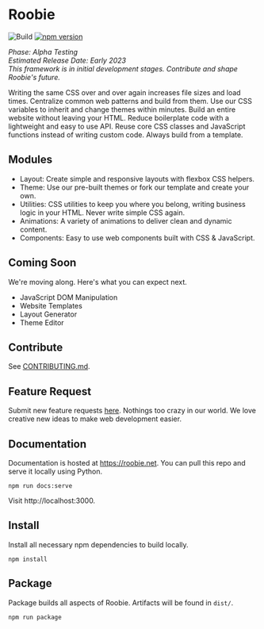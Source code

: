 # Roobie
![Build](https://github.com/kgrewee/roobie/actions/workflows/npm.yml/badge.svg)
[![npm version](https://badge.fury.io/js/roobie.svg)](https://badge.fury.io/js/roobie)

*Phase: Alpha Testing*<br>
*Estimated Release Date: Early 2023*<br>
*This framework is in initial development stages.  Contribute and shape Roobie's future.*

Writing the same CSS over and over again increases file sizes and load times.  Centralize common web patterns and build from them.  Use our CSS variables to inherit and change themes within minutes.  Build an entire website without leaving your HTML.  Reduce boilerplate code with a lightweight and easy to use API.   Reuse core CSS classes and JavaScript functions instead of writing custom code.  Always build from a template.

## Modules
- Layout: Create simple and responsive layouts with flexbox CSS helpers.
- Theme: Use our pre-built themes or fork our template and create your own.
- Utilities: CSS utilities to keep you where you belong, writing business logic in your HTML.  Never write simple CSS again.
- Animations: A variety of animations to deliver clean and dynamic content.
- Components: Easy to use web components built with CSS & JavaScript.

## Coming Soon
We're moving along.  Here's what you can expect next.

- JavaScript DOM Manipulation
- Website Templates
- Layout Generator
- Theme Editor

## Contribute
See [CONTRIBUTING.md](https://github.com/kgrewee/roobie/blob/main/CONTRIBUTING.md).

## Feature Request
Submit new feature requests [here](https://github.com/kgrewee/roobie/issues).  Nothings too crazy in our world.  We love creative new ideas to make web development easier.

## Documentation
Documentation is hosted at https://roobie.net.  You can pull this repo and serve it locally using Python.
```shell
npm run docs:serve
```
Visit http://localhost:3000.

## Install
Install all necessary npm dependencies to build locally.
```shell
npm install
```

## Package
Package builds all aspects of Roobie.  Artifacts will be found in `dist/`.
```shell
npm run package
```